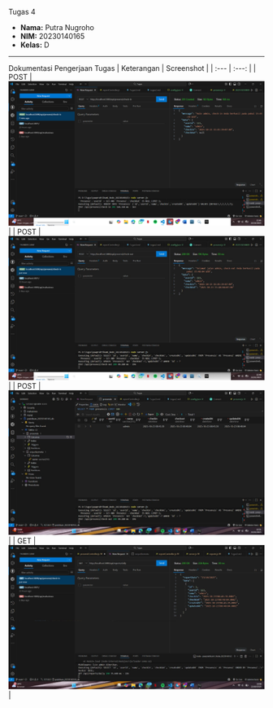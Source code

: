 Tugas 4
- **Nama:** Putra Nugroho
- **NIM:** 20230140165
- **Kelas:** D

---

Dokumentasi Pengerjaan Tugas
| Keterangan | Screenshot |
| :---         |     :---:      |
| POST  |   ![Hasil POST](./screenshoot/checkinberhasil.png) |
| POST  |   ![Hasil POST](./screenshoot/checkoutberhasil.jpg) |
| POST  |   ![Hasil POST](./screenshoot/checkincheckoutdatabase.jpg) |
| GET  |   ![Hasil GET](./screenshoot/reportdaily.jpg) |
